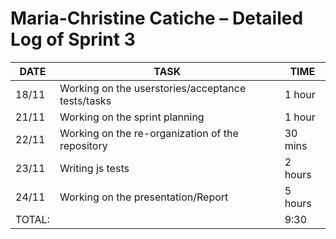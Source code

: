 # Maria-Christine Catiche – Detailed Log of Sprint 3

| DATE   | TASK                                                 | TIME     |
|--------|------------------------------------------------------|----------|
| 18/11  | Working on the userstories/acceptance tests/tasks                 | 1 hour  |
| 21/11  | Working on the sprint planning       | 1 hour  |
| 22/11 | Working on the re-organization of the repository            | 30 mins  |
| 23/11 | Writing js tests             | 2 hours  |
| 24/11 | Working on the presentation/Report         | 5 hours  |
|TOTAL: |                                                        | 9:30 |
